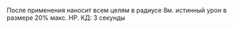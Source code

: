 После применения наносит всем целям в радиусе 8м. истинный урон в размере 20% макс. HP. КД: 3 секунды